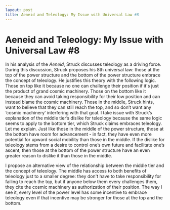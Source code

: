 ```yaml
---
layout: post
title: Aeneid and Teleology: My Issue with Universal Law #8
---
```

# Aeneid and Teleology: My Issue with Universal Law #8
In his analysis of the *Aeneid*, Struck discusses teleology as a driving force. During this discussion, Struck proposes his 8th universal law: those at the top of the power structure and the bottom of the power structure embrace the concept of teleology. He justifies this theory with the following logic. Those on top like it because no one can challenge their position if it's just the product of grand cosmic machinery. Those on the bottom like it because they can avoid taking responsibility for their low position and can instead blame the cosmic machinery. Those in the middle, Struck hints, want to believe that they can still reach the top, and so don’t want any  ‘cosmic machinery’ interfering with that goal. I take issue with Struck’s explanation of the middle tier’s dislike for teleology because the same logic seems to apply to the bottom tier, which Struck claims embraces teleology. Let me explain. Just like those in the middle of the power structure, those at the bottom have room for advancement - in fact, they have even more potential for upward social mobility than those in the middle. If the dislike for teleology stems from a desire to control one’s own future and facilitate one’s ascent, then those at the bottom of the power structure have an even greater reason to dislike it than those in the middle.

I propose an alternative view of the relationship between the middle tier and the concept of teleology. The middle has access to both benefits of teleology just to a smaller degree: they don't have to take responsibility for failing to reach the top, but if anyone below them every challenges them, they cite the cosmic machinery as authorization of their position. The way I see it, every level of the power level has some incentive to embrace teleology even if that incentive may be stronger for those at the top and the bottom. 
